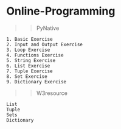 # Online-Programming
>> PyNative

    1. Basic Exercise
    2. Input and Output Exercise
    3. Loop Exercise
    4. Functions Exercise
    5. String Exercise
    6. List Exercise
    7. Tuple Exercise
    8. Set Exercise
    9. Dictionary Exercise
    
    
    
    
>> W3resource

    List
    Tuple
    Sets
    Dictionary
    
